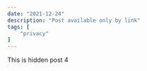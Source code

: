 ```yaml
---
date: "2021-12-24"
description: "Post available only by link"
tags: [
    "privacy"
]
---
```


This is hidden post 4
